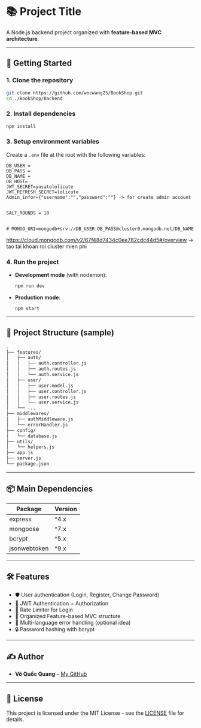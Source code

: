 # 📚 Project Title

A Node.js backend project organized with **feature-based MVC architecture**.

---

## 🚀 Getting Started

### 1. Clone the repository
```bash
git clone https://github.com/wocwang25/BookShop.git
cd ./BookShop/Backend
```

### 2. Install dependencies
```bash
npm install
```

### 3. Setup environment variables
Create a `.env` file at the root with the following variables:

```dotenv
DB_USER = 
DB_PASS = 
DB_NAME = 
DB_HOST=
JWT_SECRET=yusatololicute
JWT_REFRESH_SECRET=lolicute
Admin_infor={"username":"","password":""} -> for create admin account


SALT_ROUNDS = 10


# MONGO_URI=mongodb+srv://DB_USER:DB_PASS@cluster0.mongodb.net/DB_NAME
```
https://cloud.mongodb.com/v2/67f48d7434c0ee782cdc44d5#/overview -> tao tai khoan roi cluster mien phi

### 4. Run the project

- **Development mode** (with nodemon):
  ```bash
  npm run dev
  ```

- **Production mode**:
  ```bash
  npm start
  ```

---

## 📂 Project Structure (sample)

```bash
.
├── features/
│   ├── auth/
│   │   ├── auth.controller.js
│   │   ├── auth.routes.js
│   │   └── auth.service.js
│   ├── user/
│   │   ├── user.model.js
│   │   ├── user.controller.js
│   │   ├── user.routes.js
│   │   └── user.service.js
│   └── ...
├── middlewares/
│   ├── authMiddleware.js
│   └── errorHandler.js
├── config/
│   └── database.js
├── utils/
│   └── helpers.js
├── app.js
├── server.js
└── package.json
```

---

## 📦 Main Dependencies

| Package       | Version |
|---------------|---------|
| express       | ^4.x    |
| mongoose      | ^7.x    |
| bcrypt        | ^5.x    |
| jsonwebtoken  | ^9.x    |

---

## 🛠 Features

- 🛡️ User authentication (Login, Register, Change Password)
- 🔑 JWT Authentication + Authorization
- 🚀 Rate Limiter for Login
- 🧹 Organized Feature-based MVC structure
- 💬 Multi-language error handling (optional idea)
- 🔒 Password hashing with bcrypt

---

## ✍️ Author

- **Võ Quốc Quang** – [My GitHub](https://github.com/wocwang25)

---

## 📜 License

This project is licensed under the MIT License - see the [LICENSE](LICENSE) file for details.

